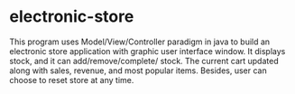 # electronic-store
This program uses Model/View/Controller paradigm in java to build an electronic store application with graphic user interface window. It displays stock, and it can add/remove/complete/ stock. The current cart updated along with sales, revenue, and most popular items. Besides, user can choose to reset store at any time.
